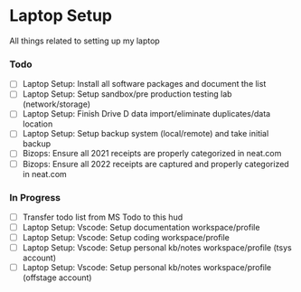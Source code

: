 # Laptop Setup

All things related to setting up my laptop


### Todo

- [ ] Laptop Setup: Install all software packages and document the list  
- [ ] Laptop Setup: Setup sandbox/pre production testing lab (network/storage)
- [ ] Laptop Setup: Finish Drive D data import/eliminate duplicates/data location
- [ ] Laptop Setup: Setup backup system (local/remote) and take initial backup
- [ ] Bizops: Ensure all 2021 receipts are properly categorized in neat.com
- [ ] Bizops: Ensure all 2022 receipts are captured and properly categorized in neat.com

### In Progress

- [ ] Transfer todo list from MS Todo to this hud  
- [ ] Laptop Setup: Vscode: Setup documentation workspace/profile
- [ ] Laptop Setup: Vscode: Setup coding workspace/profile
- [ ] Laptop Setup: Vscode: Setup personal kb/notes workspace/profile (tsys account)
- [ ] Laptop Setup: Vscode: Setup personal kb/notes workspace/profile (offstage account)